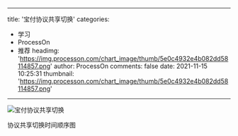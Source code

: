 
---
title: '宝付协议共享切换'
categories: 
 - 学习
 - ProcessOn
 - 推荐
headimg: 'https://img.processon.com/chart_image/thumb/5e0c4932e4b082dd58114857.png'
author: ProcessOn
comments: false
date: 2021-11-15 10:25:31
thumbnail: 'https://img.processon.com/chart_image/thumb/5e0c4932e4b082dd58114857.png'
---

<div>   
<img class="thumb" alt="宝付协议共享切换" src="https://img.processon.com/chart_image/thumb/5e0c4932e4b082dd58114857.png" referrerpolicy="no-referrer">
<p>协议共享切换时间顺序图</p>  
</div>
            
